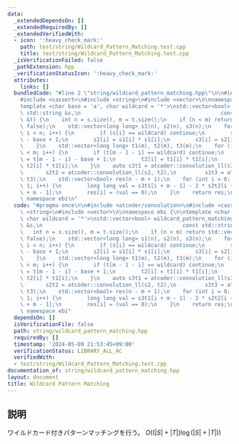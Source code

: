 ```yaml
---
data:
  _extendedDependsOn: []
  _extendedRequiredBy: []
  _extendedVerifiedWith:
  - icon: ':heavy_check_mark:'
    path: test/string/Wildcard_Pattern_Matching.test.cpp
    title: test/string/Wildcard_Pattern_Matching.test.cpp
  _isVerificationFailed: false
  _pathExtension: hpp
  _verificationStatusIcon: ':heavy_check_mark:'
  attributes:
    links: []
  bundledCode: "#line 2 \"string/wildcard_pattern_matching.hpp\"\n\n#include <atcoder/convolution>\n\
    #include <cassert>\n#include <string>\n#include <vector>\n\nnamespace ebi {\n\n\
    template <char base = 'a', char wildcard = '*'>\nstd::vector<bool> wildcard_pattern_matching(const\
    \ std::string &s,\n                                            const std::string\
    \ &t) {\n    int n = s.size(), m = t.size();\n    if (n < m) return std::vector<bool>(n,\
    \ false);\n    std::vector<long long> s1(n), s2(n), s3(n);\n    for (int i = 0;\
    \ i < n; i++) {\n        if (s[i] == wildcard) continue;\n        s1[i] = s[i]\
    \ - base + 1;\n        s2[i] = s1[i] * s1[i];\n        s3[i] = s2[i] * s1[i];\n\
    \    }\n    std::vector<long long> t1(m), t2(m), t3(m);\n    for (int i = 0; i\
    \ < m; i++) {\n        if (t[m - 1 - i] == wildcard) continue;\n        t1[i]\
    \ = t[m - 1 - i] - base + 1;\n        t2[i] = t1[i] * t1[i];\n        t3[i] =\
    \ t2[i] * t1[i];\n    }\n    auto s3t1 = atcoder::convolution_ll(s3, t1),\n  \
    \       s2t2 = atcoder::convolution_ll(s2, t2),\n         s1t3 = atcoder::convolution_ll(s1,\
    \ t3);\n    std::vector<bool> res(n - m + 1);\n    for (int i = 0; i < n - m +\
    \ 1; i++) {\n        long long val = s3t1[i + m - 1] - 2 * s2t2[i + m - 1] + s1t3[i\
    \ + m - 1];\n        res[i] = (val == 0);\n    }\n    return res;\n}\n\n}  //\
    \ namespace ebi\n"
  code: "#pragma once\n\n#include <atcoder/convolution>\n#include <cassert>\n#include\
    \ <string>\n#include <vector>\n\nnamespace ebi {\n\ntemplate <char base = 'a',\
    \ char wildcard = '*'>\nstd::vector<bool> wildcard_pattern_matching(const std::string\
    \ &s,\n                                            const std::string &t) {\n \
    \   int n = s.size(), m = t.size();\n    if (n < m) return std::vector<bool>(n,\
    \ false);\n    std::vector<long long> s1(n), s2(n), s3(n);\n    for (int i = 0;\
    \ i < n; i++) {\n        if (s[i] == wildcard) continue;\n        s1[i] = s[i]\
    \ - base + 1;\n        s2[i] = s1[i] * s1[i];\n        s3[i] = s2[i] * s1[i];\n\
    \    }\n    std::vector<long long> t1(m), t2(m), t3(m);\n    for (int i = 0; i\
    \ < m; i++) {\n        if (t[m - 1 - i] == wildcard) continue;\n        t1[i]\
    \ = t[m - 1 - i] - base + 1;\n        t2[i] = t1[i] * t1[i];\n        t3[i] =\
    \ t2[i] * t1[i];\n    }\n    auto s3t1 = atcoder::convolution_ll(s3, t1),\n  \
    \       s2t2 = atcoder::convolution_ll(s2, t2),\n         s1t3 = atcoder::convolution_ll(s1,\
    \ t3);\n    std::vector<bool> res(n - m + 1);\n    for (int i = 0; i < n - m +\
    \ 1; i++) {\n        long long val = s3t1[i + m - 1] - 2 * s2t2[i + m - 1] + s1t3[i\
    \ + m - 1];\n        res[i] = (val == 0);\n    }\n    return res;\n}\n\n}  //\
    \ namespace ebi"
  dependsOn: []
  isVerificationFile: false
  path: string/wildcard_pattern_matching.hpp
  requiredBy: []
  timestamp: '2024-05-09 21:53:45+09:00'
  verificationStatus: LIBRARY_ALL_AC
  verifiedWith:
  - test/string/Wildcard_Pattern_Matching.test.cpp
documentation_of: string/wildcard_pattern_matching.hpp
layout: document
title: Wildcard Pattern Matching
---
```


## 説明

ワイルドカード付きパターンマッチングを行う。 $O((\lvert S \rvert+ \lvert T \rvert)\log{(\lvert S \rvert+ \lvert T \rvert)})$